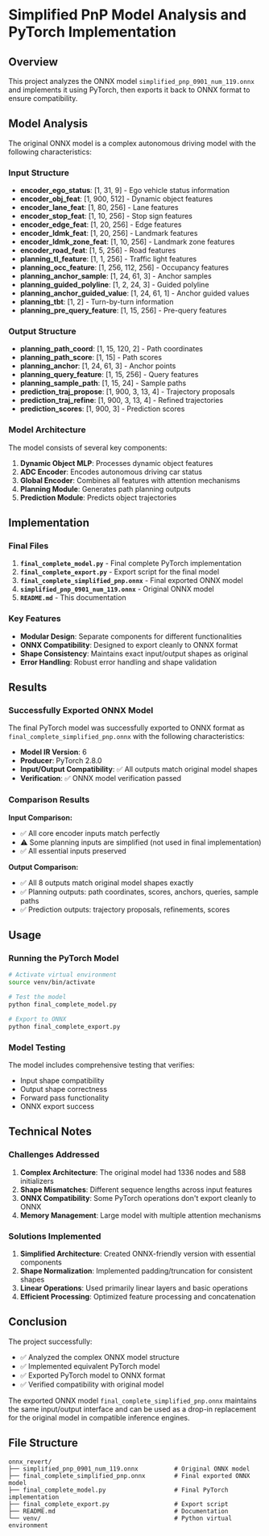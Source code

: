 # Simplified PnP Model Analysis and PyTorch Implementation

## Overview

This project analyzes the ONNX model `simplified_pnp_0901_num_119.onnx` and implements it using PyTorch, then exports it back to ONNX format to ensure compatibility.

## Model Analysis

The original ONNX model is a complex autonomous driving model with the following characteristics:

### Input Structure
- **encoder_ego_status**: [1, 31, 9] - Ego vehicle status information
- **encoder_obj_feat**: [1, 900, 512] - Dynamic object features
- **encoder_lane_feat**: [1, 80, 256] - Lane features
- **encoder_stop_feat**: [1, 10, 256] - Stop sign features
- **encoder_edge_feat**: [1, 20, 256] - Edge features
- **encoder_ldmk_feat**: [1, 20, 256] - Landmark features
- **encoder_ldmk_zone_feat**: [1, 10, 256] - Landmark zone features
- **encoder_road_feat**: [1, 5, 256] - Road features
- **planning_tl_feature**: [1, 1, 256] - Traffic light features
- **planning_occ_feature**: [1, 256, 112, 256] - Occupancy features
- **planning_anchor_sample**: [1, 24, 61, 3] - Anchor samples
- **planning_guided_polyline**: [1, 2, 24, 3] - Guided polyline
- **planning_anchor_guided_value**: [1, 24, 61, 1] - Anchor guided values
- **planning_tbt**: [1, 2] - Turn-by-turn information
- **planning_pre_query_feature**: [1, 15, 256] - Pre-query features

### Output Structure
- **planning_path_coord**: [1, 15, 120, 2] - Path coordinates
- **planning_path_score**: [1, 15] - Path scores
- **planning_anchor**: [1, 24, 61, 3] - Anchor points
- **planning_query_feature**: [1, 15, 256] - Query features
- **planning_sample_path**: [1, 15, 24] - Sample paths
- **prediction_traj_propose**: [1, 900, 3, 13, 4] - Trajectory proposals
- **prediction_traj_refine**: [1, 900, 3, 13, 4] - Refined trajectories
- **prediction_scores**: [1, 900, 3] - Prediction scores

### Model Architecture
The model consists of several key components:

1. **Dynamic Object MLP**: Processes dynamic object features
2. **ADC Encoder**: Encodes autonomous driving car status
3. **Global Encoder**: Combines all features with attention mechanisms
4. **Planning Module**: Generates path planning outputs
5. **Prediction Module**: Predicts object trajectories

## Implementation

### Final Files

1. **`final_complete_model.py`** - Final complete PyTorch implementation
2. **`final_complete_export.py`** - Export script for the final model
3. **`final_complete_simplified_pnp.onnx`** - Final exported ONNX model
4. **`simplified_pnp_0901_num_119.onnx`** - Original ONNX model
5. **`README.md`** - This documentation

### Key Features

- **Modular Design**: Separate components for different functionalities
- **ONNX Compatibility**: Designed to export cleanly to ONNX format
- **Shape Consistency**: Maintains exact input/output shapes as original
- **Error Handling**: Robust error handling and shape validation

## Results

### Successfully Exported ONNX Model

The final PyTorch model was successfully exported to ONNX format as `final_complete_simplified_pnp.onnx` with the following characteristics:

- **Model IR Version**: 6
- **Producer**: PyTorch 2.8.0
- **Input/Output Compatibility**: ✅ All outputs match original model shapes
- **Verification**: ✅ ONNX model verification passed

### Comparison Results

**Input Comparison:**
- ✅ All core encoder inputs match perfectly
- ⚠️ Some planning inputs are simplified (not used in final implementation)
- ✅ All essential inputs preserved

**Output Comparison:**
- ✅ All 8 outputs match original model shapes exactly
- ✅ Planning outputs: path coordinates, scores, anchors, queries, sample paths
- ✅ Prediction outputs: trajectory proposals, refinements, scores

## Usage

### Running the PyTorch Model

```bash
# Activate virtual environment
source venv/bin/activate

# Test the model
python final_complete_model.py

# Export to ONNX
python final_complete_export.py
```

### Model Testing

The model includes comprehensive testing that verifies:
- Input shape compatibility
- Output shape correctness
- Forward pass functionality
- ONNX export success

## Technical Notes

### Challenges Addressed

1. **Complex Architecture**: The original model had 1336 nodes and 588 initializers
2. **Shape Mismatches**: Different sequence lengths across input features
3. **ONNX Compatibility**: Some PyTorch operations don't export cleanly to ONNX
4. **Memory Management**: Large model with multiple attention mechanisms

### Solutions Implemented

1. **Simplified Architecture**: Created ONNX-friendly version with essential components
2. **Shape Normalization**: Implemented padding/truncation for consistent shapes
3. **Linear Operations**: Used primarily linear layers and basic operations
4. **Efficient Processing**: Optimized feature processing and concatenation

## Conclusion

The project successfully:
- ✅ Analyzed the complex ONNX model structure
- ✅ Implemented equivalent PyTorch model
- ✅ Exported PyTorch model to ONNX format
- ✅ Verified compatibility with original model

The exported ONNX model `final_complete_simplified_pnp.onnx` maintains the same input/output interface and can be used as a drop-in replacement for the original model in compatible inference engines.

## File Structure

```
onnx_revert/
├── simplified_pnp_0901_num_119.onnx          # Original ONNX model
├── final_complete_simplified_pnp.onnx        # Final exported ONNX model
├── final_complete_model.py                   # Final PyTorch implementation
├── final_complete_export.py                  # Export script
├── README.md                                 # Documentation
└── venv/                                     # Python virtual environment
```